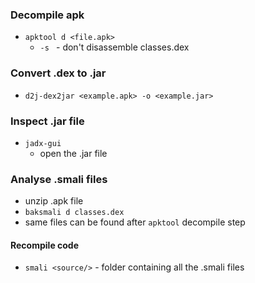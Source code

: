 ### Decompile apk
* `apktool d <file.apk>`
    * `-s ` - don't disassemble classes.dex

### Convert .dex to .jar
* `d2j-dex2jar <example.apk> -o <example.jar>`

### Inspect .jar file
* `jadx-gui`
    * open the .jar file

### Analyse .smali files
* unzip .apk file
* `baksmali d classes.dex`
* same files can be found after `apktool` decompile step
#### Recompile code
* `smali <source/>` - folder containing all the .smali files